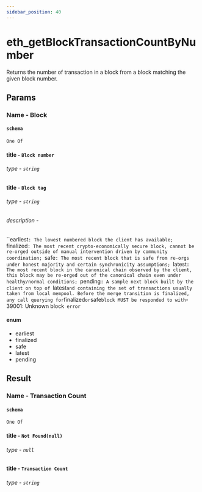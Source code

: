 ```yaml
---
sidebar_position: 40
---
```


# eth_getBlockTransactionCountByNumber

Returns the number of transaction in a  block from a block matching the given block number.

## Params

### Name - Block 
#### `schema`
`One Of`

#### title - `Block number`
###### type - `string`

#### title - `Block tag`
###### type - `string`
###### description - 
``earliest`: The lowest numbered block the client has available; `finalized`: The most recent crypto-economically secure block, cannot be re-orged outside of manual intervention driven by community coordination; `safe`: The most recent block that is safe from re-orgs under honest majority and certain synchronicity assumptions; `latest`: The most recent block in the canonical chain observed by the client, this block may be re-orged out of the canonical chain even under healthy/normal conditions; `pending`: A sample next block built by the client on top of `latest` and containing the set of transactions usually taken from local mempool. Before the merge transition is finalized, any call querying for `finalized` or `safe` block MUST be responded to with `-39001: Unknown block` error`

#### enum
- earliest
- finalized
- safe
- latest
- pending

## Result 

### Name - Transaction Count
#### `schema`
`One Of`
#### title - `Not Found(null)`
###### type - `null`

#### title - `Transaction Count`
###### type - `string`



